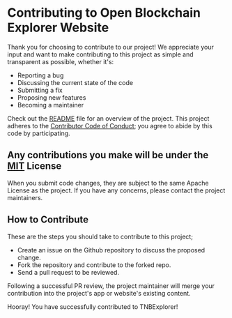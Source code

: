 # Contributing to Open Blockchain Explorer Website

Thank you for choosing to contribute to our project! We appreciate your input and want to make contributing to this project as simple and transparent as possible, whether it's:

- Reporting a bug
- Discussing the current state of the code
- Submitting a fix
- Proposing new features
- Becoming a maintainer

Check out the [README](https://github.com/open-blockchain-explorer/tnbexplorer#readme) file for an overview of the project. This project adheres to the [Contributor Code of Conduct](/.github/CODE_OF_CONDUCT.md); you agree to abide by this code by participating.

## **Any contributions you make will be under the [MIT](https://choosealicense.com/licenses/mit/) License**

When you submit code changes, they are subject to the same Apache License as the project. If you have any concerns, please contact the project maintainers.

## How to Contribute

These are the steps you should take to contribute to this project;

- Create an issue on the Github repository to discuss the proposed change.
- Fork the repository and contribute to the forked repo.
- Send a pull request to be reviewed.

Following a successful PR review, the project maintainer will merge your contribution into the project's app or website's existing content.

Hooray! You have successfully contributed to TNBExplorer!

